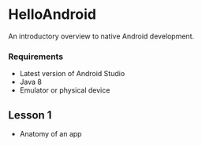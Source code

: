 # HelloAndroid

An introductory overview to native Android development.

### Requirements
  * Latest version of Android Studio
  * Java 8
  * Emulator or physical device
  
## Lesson 1

  * Anatomy of an app 